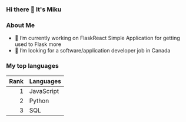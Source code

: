 ### Hi there 👋 It's Miku

### About Me
- 🔭 I’m currently working on FlaskReact Simple Application for getting used to Flask more
- 🤔 I’m looking for a software/application developer job in Canada

### My top languages

| Rank | Languages |
|-----:|-----------|
|     1| JavaScript|
|     2| Python    |
|     3| SQL       |

<!--
**miku228/miku228** is a ✨ _special_ ✨ repository because its `README.md` (this file) appears on your GitHub profile.

Here are some ideas to get you started:

- 🔭 I’m currently working on ...
- 🌱 I’m currently learning ...
- 👯 I’m looking to collaborate on ...
- 🤔 I’m looking for help with ...
- 💬 Ask me about ...
- 📫 How to reach me: ...
- 😄 Pronouns: ...
- ⚡ Fun fact: ...
-->
